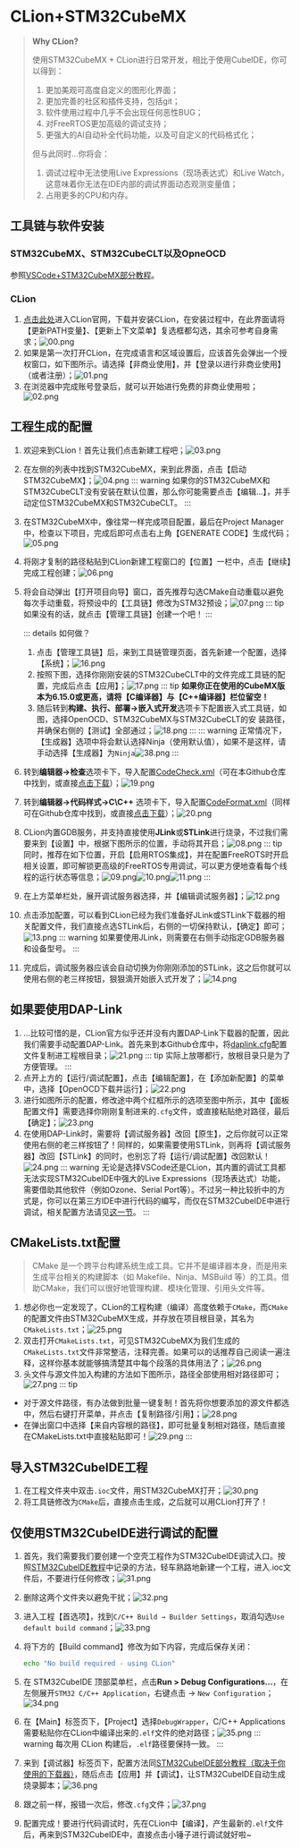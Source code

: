 # CLion+STM32CubeMX
>
> **Why CLion?**
>
> 使用STM32CubeMX + CLion进行日常开发，相比于使用CubeIDE，你可以得到：
>
> 1. 更加美观可高度自定义的图形化界面；
> 2. 更加完善的社区和插件支持，包括git；
> 3. 软件使用过程中几乎不会出现任何恶性BUG；
> 4. 对FreeRTOS更加高级的调试支持；
> 5. 更强大的AI自动补全代码功能，以及可自定义的代码格式化；
>
> 但与此同时...你将会：
>
> 1. 调试过程中无法使用Live Expressions（现场表达式）和Live Watch，这意味着你无法在IDE内部的调试界面动态观测变量值；
> 2. 占用更多的CPU和内存。

## 工具链与软件安装

### STM32CubeMX、STM32CubeCLT以及OpneOCD

参照[VSCode+STM32CubeMX部分教程](/教程/正文/IDE/VSCode.md)。

### CLion

1. [点击此处](https://www.jetbrains.com.cn/clion/)进入CLion官网，下载并安装CLion，在安装过程中，在此界面请将【更新PATH变量】、【更新上下文菜单】复选框都勾选，其余可参考自身需求；![00.png](../../../images/IDE/CLion/00.png)
2. 如果是第一次打开CLion，在完成语言和区域设置后，应该首先会弹出一个授权窗口，如下图所示。请选择【非商业使用】，并【登录以进行非商业使用】（或者注册）；![01.png](../../../images/IDE/CLion/01.png)
3. 在浏览器中完成账号登录后，就可以开始进行免费的非商业使用啦；![02.png](../../../images/IDE/CLion/02.png)

## 工程生成的配置

1. 欢迎来到CLion！首先让我们点击新建工程吧；![03.png](../../../images/IDE/CLion/03.png)
2. 在左侧的列表中找到STM32CubeMX，来到此界面，点击【启动STM32CubeMX】；![04.png](../../../images/IDE/CLion/04.png)
::: warning
如果你的STM32CubeMX和STM32CubeCLT没有安装在默认位置，那么你可能需要点击【编辑...】，并手动定位STM32CubeMX和STM32CubeCLT。
:::
3. 在STM32CubeMX中，像往常一样完成项目配置，最后在Project Manager中，检查以下项目，完成后即可点击右上角【GENERATE CODE】生成代码；![05.png](../../../images/IDE/CLion/05.png)
4. 将刚才复制的路径粘贴到CLion新建工程窗口的【位置】一栏中，点击【继续】完成工程创建；![06.png](../../../images/IDE/CLion/06.png)
5. 将会自动弹出【打开项目向导】窗口，首先推荐勾选CMake自动重载以避免每次手动重载，将预设中的【工具链】修改为STM32预设；![07.png](../../../images/IDE/CLion/07.png)
   ::: tip
   如果没有的话，就点击【管理工具链】创建一个吧！
   :::

   ::: details 如何做？

   1. 点击【管理工具链】后，来到工具链管理页面，首先新建一个配置，选择【系统】；![16.png](../../../images/IDE/CLion/16.png)
   2. 按照下图，选择你刚刚安装的STM32CubeCLT中的文件完成工具链的配置，完成后点击【应用】；![17.png](../../../images/IDE/CLion/17.png)
      ::: tip
      **如果你正在使用的CubeMX版本为6.15.0或更高，请将【C编译器】与【C++编译器】栏位留空！**
   3. 随后转到**构建、执行、部署→嵌入式开发**选项卡下配置嵌入式工具链，如图，选择OpenOCD、STM32CubeMX与STM32CubeCLT的安   装路径，并确保右侧的【测试】全部通过；![18.png](../../../images/IDE/CLion/18.png)
   :::
   ::: warning
   正常情况下，【生成器】选项中将会默认选择Ninja（使用默认值），如果不是这样，请手动选择【生成器】为`Ninja`![38.png](../../../images/IDE/CLion/38.png)
   :::
6. <Badge type="warning" text="可选步骤" />转到**编辑器→检查**选项卡下，导入配置[CodeCheck.xml](https://github.com/SUT-DTS/SUT-DTS.github.io/blob/db7044fd90bd89034067e8a7a245372294fb69b9/CLion_dev_env/CodeCheck.xml)（可在本Github仓库中找到，或直接[点击下载](https://github.com/SUT-DTS/SUT-DTS.github.io/releases/download/Ver.CH1.10-B/CLion_dev_env.zip)）；![19.png](../../../images/IDE/CLion/19.png)
7. <Badge type="warning" text="可选步骤" />转到**编辑器→代码样式→C\C++** 选项卡下，导入配置[CodeFormat.xml](https://github.com/SUT-DTS/SUT-DTS.github.io/blob/db7044fd90bd89034067e8a7a245372294fb69b9/CLion_dev_env/CodeFormat.xml)（同样可在Github仓库中找到，或直接[点击下载](https://github.com/SUT-DTS/SUT-DTS.github.io/releases/download/Ver.CH1.10-B/CLion_dev_env.zip)）；![20.png](../../../images/IDE/CLion/20.png)
8. CLion内置GDB服务，并支持直接使用**JLink**或**STLink**进行烧录，不过我们需要来到【设置】中，根据下图所示的位置，手动将其开启；![08.png](../../../images/IDE/CLion/08.png)
::: tip
同时，推荐在如下位置，开启【启用RTOS集成】，并在配置FreeROTS时开启相关设置，即可解锁更高级的FreeRTOS专用调试，可以更方便地查看每个线程的运行状态等信息；![09.png](../../../images/IDE/CLion/09.png)![10.png](../../../images/IDE/CLion/10.png)![11.png](../../../images/IDE/CLion/11.png)
:::
9. 在上方菜单栏处，展开调试服务器选择，并【编辑调试服务器】；![12.png](../../../images/IDE/CLion/12.png)
10. 点击添加配置，可以看到CLion已经为我们准备好JLink或STLink下载器的相关配置文件，我们直接点选STLink后，右侧的一切保持默认，【确定】即可；![13.png](../../../images/IDE/CLion/13.png)
::: warning
如果要使用JLink，则需要在右侧手动指定GDB服务器和设备型号。
:::
11. 完成后，调试服务器应该会自动切换为你刚刚添加的STLink，这之后你就可以使用右侧的老三样按钮，狠狠滴开始嵌入式开发了；![14.png](../../../images/IDE/CLion/14.png)

## 如果要使用DAP-Link

1. ...比较可惜的是，CLion官方似乎还并没有内置DAP-Link下载器的配置，因此我们需要手动配置DAP-Link。首先来到本Github仓库中，将[daplink.cfg](https://github.com/SUT-DTS/SUT-DTS.github.io/blob/db7044fd90bd89034067e8a7a245372294fb69b9/CLion_dev_env/daplink.cfg)配置文件复制进工程根目录；![21.png](../../../images/IDE/CLion/21.png)
::: tip
实际上放哪都行，放根目录只是为了方便管理。
:::
2. 点开上方的【运行/调试配置】，点击【编辑配置】，在【添加新配置】的菜单中，选择【OpenOCD下载并运行】；![22.png](../../../images/IDE/CLion/22.png)
3. 进行如图所示的配置，修改途中两个红框所示的选项至图中所示，其中【面板配置文件】需要选择你刚刚复制进来的`.cfg`文件，或直接粘贴绝对路径，最后【确定】；![23.png](../../../images/IDE/CLion/23.png)
4. 在使用DAP-Link时，需要将【调试服务器】改回【原生】，之后你就可以正常使用右侧的老三样按钮了！同样的，如果需要使用STLink，则再将【调试服务器】改回【STLink】的同时，也别忘了将【运行/调试配置】改回默认！![24.png](../../../images/IDE/CLion/24.png)
::: warning
无论是选择VSCode还是CLion，其内置的调试工具都无法实现STM32CubeIDE中强大的Live Expressions（现场表达式）功能，需要借助其他软件（例如Ozone、Serial Port等）。不过另一种比较折中的方式是，你可以在第三方IDE中进行代码的编写，而仅在STM32CubeIDE中进行调试，相关配置方法请见[这一节](/教程/正文/IDE/CLion#仅使用stm32cubeide进行调试的配置)。
:::

## CMakeLists.txt配置

> CMake 是一个跨平台构建系统生成工具。它并不是编译器本身，而是用来生成平台相关的构建脚本（如 Makefile、Ninja、MSBuild 等）的工具。借助CMake，我们可以很好地管理构建、模块化管理、引用头文件等。

1. 想必你也一定发现了，CLion的工程构建（编译）高度依赖于`CMake`，而`CMake`的配置文件由STM32CubeMX生成，并存放在项目根目录，其名为`CMakeLists.txt`；![25.png](../../../images/IDE/CLion/25.png)
2. 双击打开`CMakeLists.txt`，可见STM32CubeMX为我们生成的`CMakeLists.txt`文件非常整洁，注释完善。如果可以的话推荐自己阅读一遍注释，这样你基本就能够搞清楚其中每个段落的具体用法了；![26.png](../../../images/IDE/CLion/26.png)
3. 头文件与源文件加入构建的方法如下图所示，路径全部使用相对路径即可；![27.png](../../../images/IDE/CLion/27.png)
::: tip

- 对于源文件路径，有办法做到批量一键复制！首先将你想要添加的源文件都选中，然后右键打开菜单，并点击【复制路径/引用】；![28.png](../../../images/IDE/CLion/28.png)
- 在弹出窗口中选择【来自内容根的路径】，即可批量复制相对路径，随后直接在CMakeLists.txt中直接粘贴即可！![29.png](../../../images/IDE/CLion/29.png)
:::

## 导入STM32CubeIDE工程

1. 在工程文件夹中双击`.ioc`文件，用STM32CubeMX打开；![30.png](../../../images/IDE/CLion/30.png)
2. 将工具链修改为`CMake`后，直接点击生成，之后就可以用CLion打开了！

## 仅使用STM32CubeIDE进行调试的配置

1. 首先，我们需要我们要创建一个空壳工程作为STM32CubeIDE调试入口。按照[STM32CubeIDE教程](/教程/正文/IDE/STM32CubeIDE#项目基本配置)中记录的方法，轻车熟路地新建一个工程，进入.ioc文件后，不要进行任何修改；![31.png](../../../images/IDE/CLion/31.png)
2. 删除这两个文件夹以避免干扰；![32.png](../../../images/IDE/CLion/32.png)
3. 进入工程【首选项】，找到`C/C++ Build → Builder Settings`，取消勾选`Use default build command`；![33.png](../../../images/IDE/CLion/33.png)
4. 将下方的【Build command】修改为如下内容，完成后保存关闭：

   ```bash
   echo "No build required - using CLion"
   ```

5. 在 STM32CubeIDE 顶部菜单栏，点击**Run > Debug Configurations...**，在左侧展开`STM32 C/C++ Application`，右键点击 → `New Configuration`；![34.png](../../../images/IDE/CLion/34.png)
6. 在【Main】标签页下，【Project】选择`DebugWrapper`，C/C++ Applications需要粘贴你在CLion中编译出来的`.elf`文件的绝对路径；![35.png](../../../images/IDE/CLion/35.png)
::: warning
每次用 CLion 构建后，`.elf`路径要保持一致。
:::
7. 来到【调试器】标签页下，配置方法同[STM32CubeIDE部分教程（取决于你使用的下载器）](/教程/正文/IDE/STM32CubeIDE#使用dap-link下载、调试程序到单片机)，随后点击【应用】并【调试】，让STM32CubeIDE自动生成烧录脚本；![36.png](../../../images/IDE/CLion/36.png)
8. 跟之前一样，报错一次后，修改`.cfg`文件；![37.png](../../../images/IDE/CLion/37.png)
9. 配置完成！要进行代码调试时，先在CLion中【编译】，产生最新的`.elf`文件后，再来到STM32CubeIDE中，直接点击小锤子进行调试就好啦~
